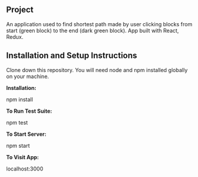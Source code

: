 <h2>Project</h2>
    An application used to find shortest path made by user clicking blocks from start (green block) to the end (dark green block). App built with React, Redux.


<h2>Installation and Setup Instructions</h2>

  Clone down this repository. You will need node and npm installed globally on your machine.

<b>Installation:</b>

  npm install

<b>To Run Test Suite:</b>

  npm test

<b>To Start Server:</b>

  npm start

<b>To Visit App:</b>

  localhost:3000
